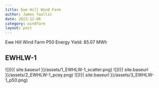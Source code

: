 ```yaml
---
title: Ewe Hill Wind Farm
author: James Twallin
date: 2023-12-06
category: windfarm
layout: post
---
```

Ewe Hill Wind Farm P50 Energy Yield: 85.07 MWh

EWHLW-1
-------------
![]({{ site.baseurl }}/assets/1_EWHLW-1_scatter.png)
![]({{ site.baseurl }}/assets/2_EWHLW-1_pcey.png)
![]({{ site.baseurl }}/assets/3_EWHLW-1_p50.png)


